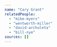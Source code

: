 ```yaml
---
name: "Cary Grant"
relatedPeople:
  - "mike-myers"
  - "wentworth-miller"
  - "david-archuleta"
  - "bill-nye"
sources: []
---
```


